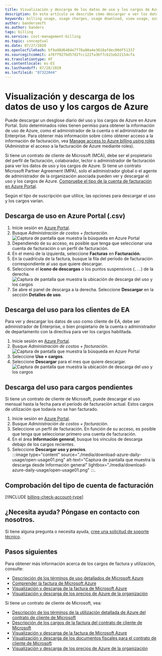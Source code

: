 ```yaml
---
title: Visualización y descarga de los datos de uso y los cargos de Azure
description: En este artículo se describe cómo descargar o ver los datos de uso y los cargos diarios de Azure.
keywords: billing usage, usage charges, usage download, view usage, azure invoice, azure usage
author: bandersmsft
ms.author: banders
tags: billing
ms.service: cost-management-billing
ms.topic: conceptual
ms.date: 07/27/2020
ms.openlocfilehash: bf9a98d6484e7f78a80a4e3018afdec00df51337
ms.sourcegitcommit: a76ff927bd57d2fcc122fa36f7cb21eb22154cfa
ms.translationtype: HT
ms.contentlocale: es-ES
ms.lasthandoff: 07/28/2020
ms.locfileid: "87322044"
---
```

# <a name="view-and-download-your-azure-usage-and-charges"></a>Visualización y descarga de los datos de uso y los cargos de Azure

Puede descargar un desglose diario del uso y los cargos de Azure en Azure Portal. Solo determinados roles tienen permiso para obtener la información de uso de Azure, como el administrador de la cuenta o el administrador de Enterprise. Para obtener más información sobre cómo obtener acceso a la información de facturación, vea [Manage access to Azure billing using roles](../manage/manage-billing-access.md) (Administrar el acceso a la facturación de Azure mediante roles).

Si tiene un contrato de cliente de Microsoft (MCA), debe ser el propietario del perfil de facturación, colaborador, lector o administrador de facturación para ver los datos de uso y los cargos de Azure.  Si tiene un contrato Microsoft Partner Agreement (MPA), solo el administrador global o el agente de administrador de la organización asociada pueden ver y descargar el uso y los cargos de Azure. [Compruebe el tipo de la cuenta de facturación en Azure Portal](#check-your-billing-account-type).

Según el tipo de suscripción que utilice, las opciones para descargar el uso y los cargos varían.

## <a name="download-usage-from-the-azure-portal-csv"></a>Descarga de uso en Azure Portal (.csv)

1. Inicie sesión en [Azure Portal](https://portal.azure.com).
1. Busque *Administración de costos + facturación*.  
    ![Captura de pantalla que muestra la búsqueda en Azure Portal](./media/download-azure-daily-usage/portal-cm-billing-search.png)
1. Dependiendo de su acceso, es posible que tenga que seleccionar una cuenta de facturación o un perfil de facturación.
1. En el menú de la izquierda, seleccione **Facturas** en **Facturación**.
1. En la cuadrícula de la factura, busque la fila del período de facturación correspondiente al uso que quiere descargar.
1. Seleccione el **icono de descargas** o los puntos suspensivos (`...`) de la derecha.  
  ![Captura de pantalla que muestra la ubicación de descarga del uso y los cargos](./media/download-azure-daily-usage/download-usage-others.png)  
1. Se abre el panel de descarga a la derecha. Seleccione **Descargar** en la sección **Detalles de uso**.  

## <a name="download-usage-for-ea-customers"></a>Descarga del uso para los clientes de EA

Para ver y descargar los datos de uso como cliente de EA, debe ser administrador de Enterprise, o bien propietario de la cuenta o administrador de departamento con la directiva para ver los cargos habilitada.

1. Inicie sesión en [Azure Portal](https://portal.azure.com).
1. Busque *Administración de costos + facturación*.  
    ![Captura de pantalla que muestra la búsqueda en Azure Portal](./media/download-azure-daily-usage/portal-cm-billing-search.png)
1. Seleccione **Uso + cargos**.
1. Seleccione **Descargar** para el mes que quiere descargar.  
    ![Captura de pantalla que muestra la ubicación de descarga del uso y los cargos](./media/download-azure-daily-usage/download-usage-ea.png)

## <a name="download-usage-for-pending-charges"></a>Descarga del uso para cargos pendientes

Si tiene un contrato de cliente de Microsoft, puede descargar el uso mensual hasta la fecha para el período de facturación actual. Estos cargos de utilización que todavía no se han facturado.

1. Inicie sesión en [Azure Portal](https://portal.azure.com).
2. Busque *Administración de costos + facturación*.
3. Seleccione un perfil de facturación. En función de su acceso, es posible que tenga que seleccionar primero una cuenta de facturación.
4. En el área **Información general**, busque los vínculos de descarga debajo de los cargos recientes.
5. Seleccione **Descargar uso y precios**.  
    :::image type="content" source="./media/download-azure-daily-usage/open-usage01.png" alt-text="Captura de pantalla que muestra la descarga desde Información general" lightbox="./media/download-azure-daily-usage/open-usage01.png" :::.

## <a name="check-your-billing-account-type"></a>Comprobación del tipo de cuenta de facturación
[!INCLUDE [billing-check-account-type](../../../includes/billing-check-account-type.md)]

## <a name="need-help-contact-us"></a>¿Necesita ayuda? Póngase en contacto con nosotros.

Si tiene alguna pregunta o necesita ayuda, [cree una solicitud de soporte técnico](https://go.microsoft.com/fwlink/?linkid=2083458).

## <a name="next-steps"></a>Pasos siguientes

Para obtener más información acerca de los cargos de factura y utilización, consulte:

- [Descripción de los términos de uso detallados de Microsoft Azure](understand-usage.md)
- [Comprender la factura de Microsoft Azure](review-individual-bill.md)
- [Visualización y descarga de la factura de Microsoft Azure](download-azure-invoice.md)
- [Visualización y descarga de los precios de Azure de la organización](../manage/ea-pricing.md)

Si tiene un contrato de cliente de Microsoft, vea:

- [Descripción de los términos de la utilización detallada de Azure del contrato de cliente de Microsoft](mca-understand-your-usage.md)
- [Descripción de los cargos de la factura del contrato de cliente de Microsoft](review-customer-agreement-bill.md)
- [Visualización y descarga de la factura de Microsoft Azure](download-azure-invoice.md)
- [Visualización y descarga de los documentos fiscales para el contrato de cliente de Microsoft](mca-download-tax-document.md)
- [Visualización y descarga de los precios de Azure de la organización](../manage/ea-pricing.md)
